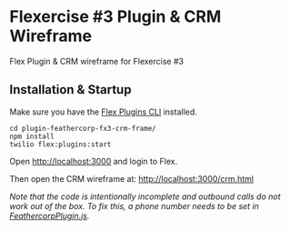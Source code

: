 # Flexercise #3 Plugin & CRM Wireframe

Flex Plugin & CRM wireframe for Flexercise #3

## Installation & Startup

Make sure you have the [Flex Plugins CLI](https://www.twilio.com/docs/flex/developer/plugins/cli) installed.

```
cd plugin-feathercorp-fx3-crm-frame/
npm install
twilio flex:plugins:start
```

Open [http://localhost:3000](http://localhost:3000) and login to Flex.

Then open the CRM wireframe at:
[http://localhost:3000/crm.html](http://localhost:3000/crm.html)

_Note that the code is intentionally incomplete and outbound calls do not work out of the box. To fix this, a phone number needs to be set in [FeathercorpPlugin.js](src/FeathercorpPlugin.js#L34)._
